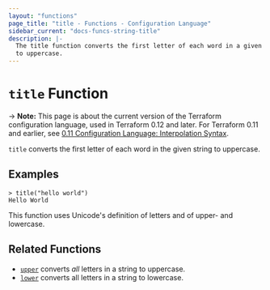 ```yaml
---
layout: "functions"
page_title: "title - Functions - Configuration Language"
sidebar_current: "docs-funcs-string-title"
description: |-
  The title function converts the first letter of each word in a given string
  to uppercase.
---
```


# `title` Function

-> **Note:** This page is about the current version of the Terraform
configuration language, used in Terraform 0.12 and later. For Terraform 0.11 and
earlier, see
[0.11 Configuration Language: Interpolation Syntax](../../configuration-0-11/interpolation.html).

`title` converts the first letter of each word in the given string to uppercase.

## Examples

```
> title("hello world")
Hello World
```

This function uses Unicode's definition of letters and of upper- and lowercase.

## Related Functions

* [`upper`](./upper.html) converts _all_ letters in a string to uppercase.
* [`lower`](./lower.html) converts all letters in a string to lowercase.
